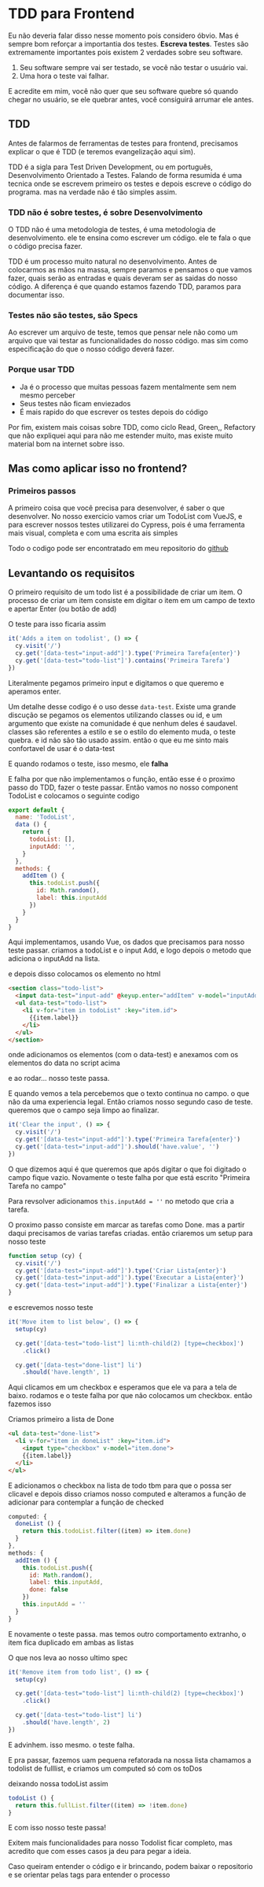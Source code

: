 # TDD para Frontend

Eu não deveria falar disso nesse momento pois considero óbvio. Mas é sempre bom
reforçar a importantia dos testes. **Escreva testes**.
Testes são extremamente importantes pois existem 2 verdades sobre seu software.

1. Seu software sempre vai ser testado, se você não testar o usuário vai.
1. Uma hora o teste vai falhar.

E acredite em mim, você não quer que seu software quebre só quando chegar no
usuário, se ele quebrar antes, você consiguirá arrumar ele antes.

## TDD

Antes de falarmos de ferramentas de testes para frontend, precisamos explicar o
que é TDD (e teremos evangelização aqui sim).

TDD é a sigla para Test Driven Development, ou em português, Desenvolvimento
Orientado a Testes. Falando de forma resumida é uma tecnica onde se escrevem
primeiro os testes e depois escreve o código do programa. mas na verdade não é
tão simples assim.

### TDD não é sobre testes, é sobre Desenvolvimento

O TDD não é uma metodologia de testes, é uma metodologia de desenvolvimento. ele
te ensina como escrever um código. ele te fala o que o código precisa fazer.

TDD é um processo muito natural no desenvolvimento. Antes de colocarmos as mãos
na massa, sempre paramos e pensamos o que vamos fazer, quais serão as entradas e
quais deveram ser as saidas do nosso código. A diferença é que quando estamos
fazendo TDD, paramos para documentar isso.

### Testes não são testes, são Specs

Ao escrever um arquivo de teste, temos que pensar nele não como um arquivo que
vai testar as funcionalidades do nosso código. mas sim como especificação do que
o nosso código deverá fazer.

### Porque usar TDD

* Ja é o processo que muitas pessoas fazem mentalmente sem nem mesmo perceber
* Seus testes não ficam enviezados
* É mais rapido do que escrever os testes depois do código

Por fim, existem mais coisas sobre TDD, como ciclo Read, Green,, Refactory que
não expliquei aqui para não me estender muito, mas existe muito material bom na
internet sobre isso.

## Mas como aplicar isso no frontend?

### Primeiros passos

A primeiro coisa que você precisa para desenvolver, é saber o que desenvolver.
No nosso exercicio vamos criar um TodoList com VueJS, e para escrever nossos
testes utilizarei do Cypress, pois é uma ferramenta mais visual, completa e com
uma escrita ais simples

Todo o codigo pode ser encontratado em meu repositorio do [github](https://github.com/andersonmarcelino/todovue)

## Levantando os requisitos

O primeiro requisito de um todo list é a possibilidade de criar um item.
O processo de criar um item consiste em digitar o item em um campo de texto e
apertar Enter (ou  botão de add)

O teste para isso ficaria assim

``` javascript
it('Adds a item on todolist', () => {
  cy.visit('/')
  cy.get('[data-test="input-add"]').type('Primeira Tarefa{enter}')
  cy.get('[data-test="todo-list"]').contains('Primeira Tarefa')
})
```

Literalmente pegamos  primeiro input e digitamos o que queremo e aperamos enter.

Um detalhe desse codigo é o uso desse ``data-test``. Existe uma grande discução
se pegamos os elementos utilizando classes ou id, e um argumento que existe na
comunidade é que nenhum deles é saudavel. classes são referentes a estilo e se o
estilo do elemento muda, o teste quebra. e id não são tão usado assim. então o
que eu me  sinto mais confortavel de usar é o data-test

E quando rodamos o teste, isso mesmo, ele **falha**

E falha por que não implementamos o função, então esse é o proximo passo do TDD,
fazer o teste passar. Então vamos no nosso component TodoList e colocamos o
seguinte codigo

``` javascript
export default {
  name: 'TodoList',
  data () {
    return {
      todoList: [],
      inputAdd: '',
    }
  },
  methods: {
    addItem () {
      this.todoList.push({
        id: Math.random(),
        label: this.inputAdd
      })
    }
  }
}
```

Aqui implementamos, usando Vue, os dados que precisamos para nosso teste passar.
criamos a todoList e o input Add, e logo depois o metodo que adiciona o inputAdd
na lista.

e depois disso colocamos os elemento no html

```html
<section class="todo-list">
  <input data-test="input-add" @keyup.enter="addItem" v-model="inputAdd"/>
  <ul data-test="todo-list">
    <li v-for="item in todoList" :key="item.id">
      {{item.label}}
    </li>
  </ul>
</section>
```

onde adicionamos os elementos (com o data-test) e anexamos com os elementos do
data no script acima

e ao rodar... nosso teste passa.

E quando vemos a tela percebemos que o texto continua no campo. o que não da uma
experiencia legal. Então criamos nosso segundo caso de teste. queremos que o
campo seja limpo ao finalizar.

``` javascript
it('Clear the input', () => {
  cy.visit('/')
  cy.get('[data-test="input-add"]').type('Primeira Tarefa{enter}')
  cy.get('[data-test="input-add"]').should('have.value', '')
})
```

O que dizemos aqui é que queremos que após digitar o que foi digitado o campo
fique vazio.
Novamente o teste falha por que está escrito "Primeira Tarefa no campo"

Para revsolver adicionamos ``this.inputAdd = ''`` no metodo que cria a tarefa.

O proximo passo consiste em marcar as tarefas como Done. mas a partir daqui
precisamos de varias tarefas criadas. então criaremos um setup para nosso teste

``` javascript
function setup (cy) {
  cy.visit('/')
  cy.get('[data-test="input-add"]').type('Criar Lista{enter}')
  cy.get('[data-test="input-add"]').type('Executar a Lista{enter}')
  cy.get('[data-test="input-add"]').type('Finalizar a Lista{enter}')
}
```

e escrevemos nosso teste

``` javascript
it('Move item to list below', () => {
  setup(cy)

  cy.get('[data-test="todo-list"] li:nth-child(2) [type=checkbox]')
    .click()

  cy.get('[data-test="done-list"] li')
    .should('have.length', 1)
```

Aqui clicamos em um checkbox e esperamos que ele va para a tela de baixo.
rodamos e o teste falha por que não colocamos um checkbox. então fazemos isso

Criamos primeiro a lista de Done

``` html
<ul data-test="done-list">
  <li v-for="item in doneList" :key="item.id">
    <input type="checkbox" v-model="item.done">
    {{item.label}}
  </li>
</ul>
```
E adicionamos o checkbox na lista de todo tbm para que o possa ser clicavel
e depois disso criamos nosso computed e alteramos a função de adicionar para
contemplar a função de checked

``` javascript
computed: {
  doneList () {
    return this.todoList.filter((item) => item.done)
  }
},
methods: {
  addItem () {
    this.todoList.push({
      id: Math.random(),
      label: this.inputAdd,
      done: false
    })
    this.inputAdd = ''
  }
}
```

E novamente o teste passa. mas temos outro comportamento extranho, o item fica
duplicado em ambas as listas

O que nos leva ao nosso ultimo spec

``` javascript
it('Remove item from todo list', () => {
  setup(cy)

  cy.get('[data-test="todo-list"] li:nth-child(2) [type=checkbox]')
    .click()

  cy.get('[data-test="todo-list"] li')
    .should('have.length', 2)
})
```

E advinhem. isso mesmo. o teste falha.

E pra passar, fazemos uam pequena refatorada na nossa lista
chamamos a todolist de fulllist, e criamos um computed só com os toDos

deixando nossa todoList assim

``` javascript
todoList () {
  return this.fullList.filter((item) => !item.done)
}
```

E com isso nosso teste passa!

Exitem mais funcionalidades para nosso Todolist ficar completo, mas acredito que
com esses casos ja deu para pegar a ideia.

Caso queiram entender o código e ir brincando, podem baixar o repositorio e se
orientar pelas tags para entender o processo
